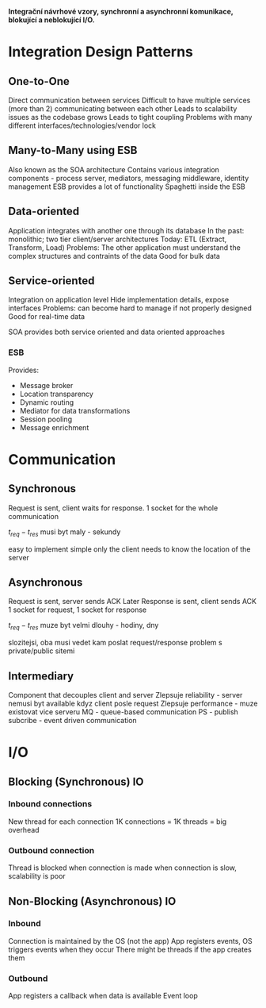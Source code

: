 **Integrační návrhové vzory, synchronní a asynchronní komunikace, blokující a neblokující I/O.**

# Integration Design Patterns
## One-to-One
Direct communication between services
Difficult to have multiple services (more than 2) communicating between each other
Leads to scalability issues as the codebase grows
Leads to tight coupling
Problems with many different interfaces/technologies/vendor lock

## Many-to-Many using ESB
Also known as the SOA architecture
Contains various integration components - process server, mediators, messaging middleware, identity management
ESB provides a lot of functionality
Spaghetti inside the ESB

## Data-oriented
Application integrates with another one through its database
In the past: monolithic; two tier client/server architectures
Today: ETL (Extract, Transform, Load)
Problems: The other application must understand the complex structures and contraints of the data
Good for bulk data

## Service-oriented
Integration on application level
Hide implementation details, expose interfaces
Problems: can become hard to manage if not properly designed
Good for real-time data

SOA provides both service oriented and data oriented approaches

### ESB
Provides:
- Message broker
- Location transparency
- Dynamic routing
- Mediator for data transformations
- Session pooling
- Message enrichment

# Communication
## Synchronous
Request is sent, client waits for response.
1 socket for the whole communication

$t_{req} - t_{res}$ musi byt maly - sekundy

easy to implement
simple
only the client needs to know the location of the server
## Asynchronous
Request is sent, server sends ACK
Later Response is sent, client sends ACK
1 socket for request, 1 socket for response

$t_{req} - t_{res}$ muze byt velmi dlouhy - hodiny, dny

slozitejsi, oba musi vedet kam poslat request/response
problem s private/public sitemi

## Intermediary
Component that decouples client and server
Zlepsuje reliability - server nemusi byt available kdyz client posle request
Zlepsuje performance - muze existovat vice serveru
MQ - queue-based communication
PS - publish subcribe - event driven communication

# I/O
## Blocking (Synchronous) IO
### Inbound connections
New thread for each connection
1K connections = 1K threads = big overhead
### Outbound connection
Thread is blocked when connection is made
when connection is slow, scalability is poor

## Non-Blocking (Asynchronous) IO
### Inbound
Connection is maintained by the OS (not the app)
App registers events, OS triggers events when they occur
There might be threads if the app creates them
### Outbound
App registers a callback when data is available
Event loop